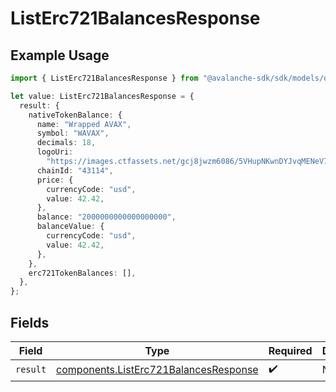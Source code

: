 # ListErc721BalancesResponse

## Example Usage

```typescript
import { ListErc721BalancesResponse } from "@avalanche-sdk/sdk/models/operations";

let value: ListErc721BalancesResponse = {
  result: {
    nativeTokenBalance: {
      name: "Wrapped AVAX",
      symbol: "WAVAX",
      decimals: 18,
      logoUri:
        "https://images.ctfassets.net/gcj8jwzm6086/5VHupNKwnDYJvqMENeV7iJ/fdd6326b7a82c8388e4ee9d4be7062d4/avalanche-avax-logo.svg",
      chainId: "43114",
      price: {
        currencyCode: "usd",
        value: 42.42,
      },
      balance: "2000000000000000000",
      balanceValue: {
        currencyCode: "usd",
        value: 42.42,
      },
    },
    erc721TokenBalances: [],
  },
};
```

## Fields

| Field                                                                                          | Type                                                                                           | Required                                                                                       | Description                                                                                    |
| ---------------------------------------------------------------------------------------------- | ---------------------------------------------------------------------------------------------- | ---------------------------------------------------------------------------------------------- | ---------------------------------------------------------------------------------------------- |
| `result`                                                                                       | [components.ListErc721BalancesResponse](../../models/components/listerc721balancesresponse.md) | :heavy_check_mark:                                                                             | N/A                                                                                            |